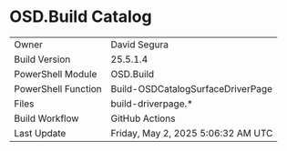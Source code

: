 ﻿# OSD.Build Catalog

| | |
|-|-|
| Owner | David Segura |
| Build Version | 25.5.1.4 |
| PowerShell Module | OSD.Build |
| PowerShell Function | Build-OSDCatalogSurfaceDriverPage |
| Files | build-driverpage.* |
| Build Workflow | GitHub Actions |
| Last Update | Friday, May 2, 2025 5:06:32 AM UTC |
